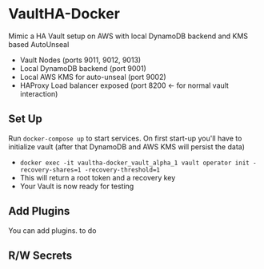 # VaultHA-Docker
Mimic a HA Vault setup on AWS with local DynamoDB backend and KMS based AutoUnseal
* Vault Nodes (ports 9011, 9012, 9013)
* Local DynamoDB backend (port 9001)
* Local AWS KMS for auto-unseal (port 9002)
* HAProxy Load balancer exposed (port 8200 <- for normal vault interaction)

## Set Up
Run `docker-compose up` to start services.
On first start-up you'll have to initialize vault (after that DynamoDB and AWS KMS will persist the data)
* `docker exec -it vaultha-docker_vault_alpha_1 vault operator init -recovery-shares=1 -recovery-threshold=1`
* This will return a root token and a recovery key
* Your Vault is now ready for testing

## Add Plugins
You can add plugins.
to do

## R/W Secrets